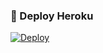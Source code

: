 ### 🚀 Deploy Heroku
[![Deploy](https://www.herokucdn.com/deploy/button.svg)](https://heroku.com/deploy?template=https://github.com/zatraproject/Zatradida.git)
